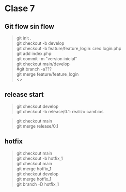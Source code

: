 # Clase 7

## Git flow sin flow

> git init .<br />
git checkout -b develop<br />
git checkout -b feature/feature_login: creo login.php<br />
git add index.php<br />
git commit -m "version inicial"<br />
git checkout main/develop<br />
#git branch -a???<br />
git merge feature/feature_login<br />
<>

## release start

> git checkout develop<br />
git checkout -b release/0.1: realizo cambios

> git checkout main<br />
git merge release/0.1


## hotfix

> git checkout main<br />
git checkout -b hotfix_1<br />
git checkout main<br />
git merge hotfix_1<br />
git checkout develop<br />
git merge hotfix_1<br />
git branch -D hotfix_1<br />
